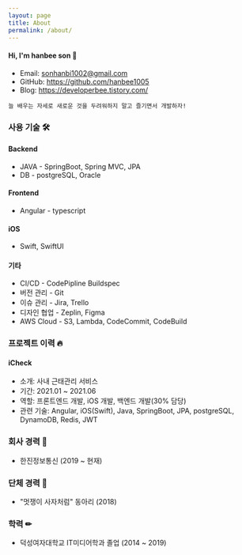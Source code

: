 ```yaml
---
layout: page
title: About
permalink: /about/
---
```


#### Hi, I'm hanbee son 👋
- Email: sonhanbi1002@gmail.com
- GitHub: <https://github.com/hanbee1005>
- Blog: <https://developerbee.tistory.com/>

```
늘 배우는 자세로 새로운 것을 두려워하지 말고 즐기면서 개발하자!
```      
 
### 사용 기술 🛠    
#### Backend
- JAVA - SpringBoot, Spring MVC, JPA
- DB - postgreSQL, Oracle

#### Frontend
- Angular - typescript

#### iOS
- Swift, SwiftUI

#### 기타
- CI/CD - CodePipline Buildspec
- 버전 관리 - Git
- 이슈 관리 - Jira, Trello
- 디자인 협업 - Zeplin, Figma
- AWS Cloud - S3, Lambda, CodeCommit, CodeBuild

### 프로젝트 이력 🔥    
#### iCheck
- 소개: 사내 근태관리 서비스
- 기간: 2021.01 ~ 2021.06
- 역할: 프론트엔드 개발, iOS 개발, 백엔드 개발(30% 담당)
- 관련 기술: Angular, iOS(Swift), Java, SpringBoot, JPA, postgreSQL, DynamoDB, Redis, JWT

### 회사 경력 💼    
- 한진정보통신 (2019 ~ 현재)

### 단체 경력 👥    
- "멋쟁이 사자처럼" 동아리 (2018)

### 학력 ✏    
- 덕성여자대학교 IT미디어학과 졸업 (2014 ~ 2019)

